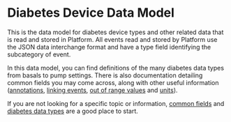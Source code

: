 # Diabetes Device Data Model

This is the data model for diabetes device types and other related data that is read and stored in Platform. All events read and stored by Platform use the JSON data interchange format and have a type field identifying the subcategory of event.

In this data model, you can find definitions of the many diabetes data types from basals to pump settings. There is also documentation detailing common fields you may come across, along with other useful information ([annotations](./device-data/annotations.md), [linking events](./device-data/linking-events.md), [out of range values](./device-data/oor-values.md) and [units](./device-data/units.md)).

If you are not looking for a specific topic or information, [common fields](./device-data/common-fields.md) and [diabetes data types](./device-data/data-types.md) are a good place to start.
